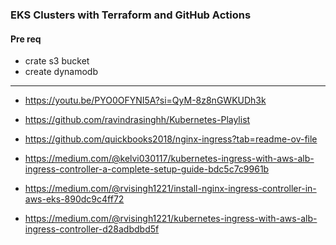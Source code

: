 ### EKS Clusters with Terraform and GitHub Actions

#### Pre req

- crate s3 bucket
- create dynamodb 

---
- https://youtu.be/PYO0OFYNI5A?si=QyM-8z8nGWKUDh3k

- https://github.com/ravindrasinghh/Kubernetes-Playlist

- https://github.com/quickbooks2018/nginx-ingress?tab=readme-ov-file

- https://medium.com/@kelvi030117/kubernetes-ingress-with-aws-alb-ingress-controller-a-complete-setup-guide-bdc5c7c9961b

- https://medium.com/@rvisingh1221/install-nginx-ingress-controller-in-aws-eks-890dc9c4ff72 

- https://medium.com/@rvisingh1221/kubernetes-ingress-with-aws-alb-ingress-controller-d28adbdbd5f